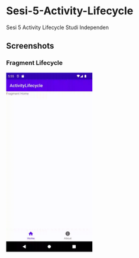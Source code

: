 # Sesi-5-Activity-Lifecycle
Sesi 5 Activity Lifecycle Studi Independen


## Screenshots

### Fragment Lifecycle
<img src="https://github.com/nuryadincjr/Sesi-5-Activity-Lifecycle/blob/main/img/1.gif" width="233" height="483"> 